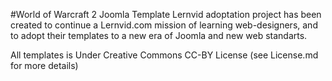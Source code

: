 #World of Warcraft 2 Joomla Template
Lernvid adoptation project has been created to continue a Lernvid.com mission of learning web-designers, and to adopt their templates to a new era of Joomla and new web standarts.

All templates is Under Creative Commons CC-BY License (see License.md for more details)
